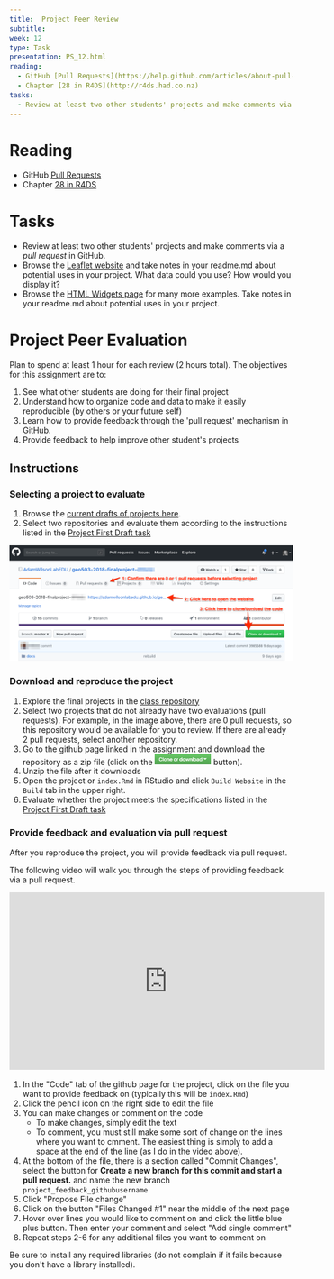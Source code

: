 ```yaml
---
title:  Project Peer Review
subtitle:  
week: 12
type: Task
presentation: PS_12.html
reading:
  - GitHub [Pull Requests](https://help.github.com/articles/about-pull-requests/)
  - Chapter [28 in R4DS](http://r4ds.had.co.nz)
tasks:
  - Review at least two other students' projects and make comments via a _pull request_ in GitHub. 
---
```




# Reading

- GitHub [Pull Requests](https://help.github.com/articles/about-pull-requests/)
- Chapter [28 in R4DS](http://r4ds.had.co.nz)

# Tasks

- Review at least two other students' projects and make comments via a _pull request_ in GitHub.
- Browse the [Leaflet website](http://rstudio.github.io/leaflet/) and take notes in your readme.md about potential uses in your project. What data could you use?  How would you display it?
- Browse the [HTML Widgets page](http://gallery.htmlwidgets.org/) for many more examples. Take notes in your readme.md about potential uses in your project.

# Project Peer Evaluation

Plan to spend at least 1 hour for each review (2 hours total). The objectives for this assignment are to:

1. See what other students are doing for their final project
2. Understand how to organize code and data to make it easily reproducible (by others or your future self)
4. Learn how to provide feedback through the 'pull request' mechanism in GitHub.
3. Provide feedback to help improve other student's projects

## Instructions

### Selecting a project to evaluate

1. Browse the [current drafts of projects here](Projects.html).  
2. Select two repositories and evaluate them according to the instructions listed in the [Project First Draft task](TK_11.html) 

![](project_assets/project_evaluation.png)

### Download and reproduce the project

1) Explore the final projects in the [class repository](https://github.com/geo511-2019?utf8=%E2%9C%93&q=project)
2) Select two projects that do not already have two evaluations (pull requests). For example, in the image above, there are 0 pull requests, so this repository would be available for you to review.  If there are already 2 pull requests, select another repository.
2) Go to the github page linked in the assignment and download the repository as a zip file (click on the <img src='project_assets/download.png' width=100> button).
3) Unzip the file after it downloads
4) Open the project or `index.Rmd` in RStudio and click `Build Website` in the `Build` tab in the upper right.
5) Evaluate whether the project meets the specifications listed in the [Project First Draft task](TK_11.html)


### Provide feedback and evaluation via pull request

After you reproduce the project, you will provide feedback via pull request.

The following video will walk you through the steps of providing feedback via a pull request.
<iframe width="560" height="315" src="https://www.youtube.com/embed/wy9EggBhC-M" frameborder="0" allow="accelerometer; autoplay; encrypted-media; gyroscope; picture-in-picture" allowfullscreen></iframe>

1) In the "Code" tab of the github page for the project, click on the file you want to provide feedback on (typically this will be `index.Rmd`)
2) Click the pencil icon on the right side to edit the file
3) You can make changes or comment on the code
   * To make changes, simply edit the text
   * To comment, you must still make some sort of change on the lines where you want to cmment.  The easiest thing is simply to add a space at the end of the line (as I do in the video above).
4) At the bottom of the file, there is a section called "Commit Changes", select the button for **Create a new branch for this commit and start a pull request.** and name the new branch `project_feedback_githubusername`
5) Click "Propose File change"
6) Click on the button "Files Changed #1" near the middle of the next page
7) Hover over lines you would like to comment on and click the little blue plus button.  Then enter your comment and select "Add single comment"
6) Repeat steps 2-6 for any additional files you want to comment on 

Be sure to install any required libraries (do not complain if it fails because you don't have a library installed).
